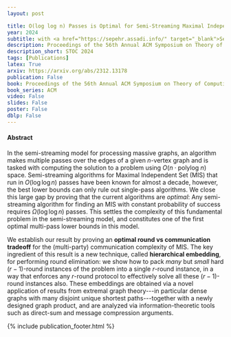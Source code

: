 ```yaml
---
layout: post

title: O(log log n) Passes is Optimal for Semi-Streaming Maximal Independent Set
year: 2024
subtitle: with <a href="https://sepehr.assadi.info/" target="_blank">Sepehr Assadi</a>, <a href="http://www.christiankonrad.de/" target="_blank">Christian Konrad</a>, <a href="https://student.cs.uwaterloo.ca/~jsundare/" target="_blank">Janani Sundaresan</a>
description: Proceedings of the 56th Annual ACM Symposium on Theory of Computing
description_short: STOC 2024
tags: [Publications]
latex: True
arxiv: https://arxiv.org/abs/2312.13178
publication: False
book: Proceedings of the 56th Annual ACM Symposium on Theory of Computing
book_series: ACM
video: False
slides: False
poster: False
dblp: False
---
```


#### Abstract


In the semi-streaming model for processing massive graphs, an algorithm makes multiple passes over the edges of a given $n$-vertex graph and is tasked with computing the solution to a problem using $O(n \cdot \text{polylog} ~ n)$ space.
Semi-streaming algorithms for Maximal Independent Set (MIS) that run in $O(\log\log{n})$ passes have been known for almost a decade, however, the best lower bounds can only rule out single-pass algorithms. 
We close this large gap by proving that the current algorithms are *optimal*:
Any semi-streaming algorithm for finding an MIS with constant probability of success requires $\Omega(\log\log{n})$ passes.
This settles the complexity
of this fundamental problem in the semi-streaming model, and constitutes one of the first optimal multi-pass lower bounds in this model. 


We establish our result by proving an **optimal round vs communication tradeoff** for the (multi-party) communication complexity of MIS. 
The key ingredient of this result is a new technique, called **hierarchical embedding**, for performing round elimination: we show how to pack *many* but *small* hard $(r-1)$-round instances of the problem
into a single $r$-round instance, in a way that enforces any $r$-round protocol to effectively solve all these $(r-1)$-round instances also. 
These embeddings are obtained via a novel application of results from extremal graph theory---in particular dense graphs with many disjoint unique shortest paths---together with a newly designed graph product, 
and are analyzed via information-theoretic tools such as direct-sum and message compression arguments. 

{% include publication_footer.html %}